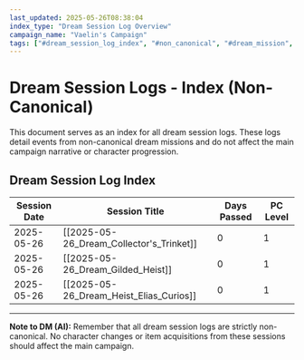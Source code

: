 ```yaml
---
last_updated: 2025-05-26T08:38:04
index_type: "Dream Session Log Overview"
campaign_name: "Vaelin's Campaign"
tags: ["#dream_session_log_index", "#non_canonical", "#dream_mission", "#index_file", "#campaign_data", "#session_tracking", "#dream_logs"] # (NEW/ENHANCED)
---
```

# Dream Session Logs - Index (Non-Canonical)

This document serves as an index for all dream session logs. These logs detail events from non-canonical dream missions and do not affect the main campaign narrative or character progression.

## Dream Session Log Index

| Session Date | Session Title | Days Passed | PC Level |
|---|---|---|---|
| 2025-05-26 | [[2025-05-26_Dream_Collector's_Trinket]] | 0 | 1 |
| 2025-05-26 | [[2025-05-26_Dream_Gilded_Heist]] | 0 | 1 |
| 2025-05-26 | [[2025-05-26_Dream_Heist_Elias_Curios]] | 0 | 1 |

---
**Note to DM (AI):** Remember that all dream session logs are strictly non-canonical. No character changes or item acquisitions from these sessions should affect the main campaign.